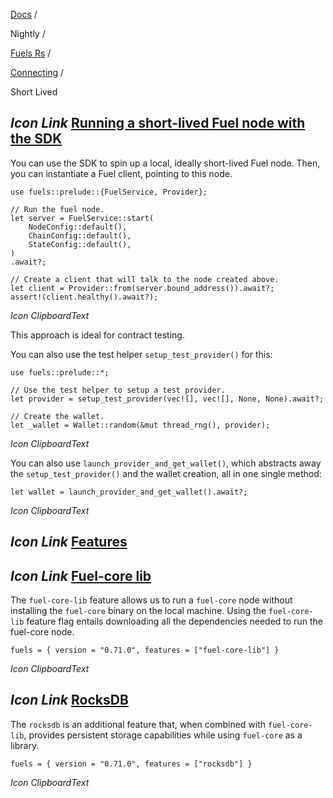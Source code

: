 [Docs](https://docs.fuel.network/) /

Nightly  /

[Fuels Rs](https://docs.fuel.network/docs/nightly/fuels-rs/) /

[Connecting](https://docs.fuel.network/docs/nightly/fuels-rs/connecting/) /

Short Lived

## _Icon Link_ [Running a short-lived Fuel node with the SDK](https://docs.fuel.network/docs/nightly/fuels-rs/connecting/short-lived/\#running-a-short-lived-fuel-node-with-the-sdk)

You can use the SDK to spin up a local, ideally short-lived Fuel node. Then, you can instantiate a Fuel client, pointing to this node.

```fuel_Box fuel_Box-idXKMmm-css
use fuels::prelude::{FuelService, Provider};

// Run the fuel node.
let server = FuelService::start(
    NodeConfig::default(),
    ChainConfig::default(),
    StateConfig::default(),
)
.await?;

// Create a client that will talk to the node created above.
let client = Provider::from(server.bound_address()).await?;
assert!(client.healthy().await?);
```

_Icon ClipboardText_

This approach is ideal for contract testing.

You can also use the test helper `setup_test_provider()` for this:

```fuel_Box fuel_Box-idXKMmm-css
use fuels::prelude::*;

// Use the test helper to setup a test provider.
let provider = setup_test_provider(vec![], vec![], None, None).await?;

// Create the wallet.
let _wallet = Wallet::random(&mut thread_rng(), provider);
```

_Icon ClipboardText_

You can also use `launch_provider_and_get_wallet()`, which abstracts away the `setup_test_provider()` and the wallet creation, all in one single method:

```fuel_Box fuel_Box-idXKMmm-css
let wallet = launch_provider_and_get_wallet().await?;
```

_Icon ClipboardText_

## _Icon Link_ [Features](https://docs.fuel.network/docs/nightly/fuels-rs/connecting/short-lived/\#features)

## _Icon Link_ [Fuel-core lib](https://docs.fuel.network/docs/nightly/fuels-rs/connecting/short-lived/\#fuel-core-lib)

The `fuel-core-lib` feature allows us to run a `fuel-core` node without installing the `fuel-core` binary on the local machine. Using the `fuel-core-lib` feature flag entails downloading all the dependencies needed to run the fuel-core node.

```fuel_Box fuel_Box-idXKMmm-css
fuels = { version = "0.71.0", features = ["fuel-core-lib"] }
```

_Icon ClipboardText_

## _Icon Link_ [RocksDB](https://docs.fuel.network/docs/nightly/fuels-rs/connecting/short-lived/\#rocksdb)

The `rocksdb` is an additional feature that, when combined with `fuel-core-lib`, provides persistent storage capabilities while using `fuel-core` as a library.

```fuel_Box fuel_Box-idXKMmm-css
fuels = { version = "0.71.0", features = ["rocksdb"] }
```

_Icon ClipboardText_